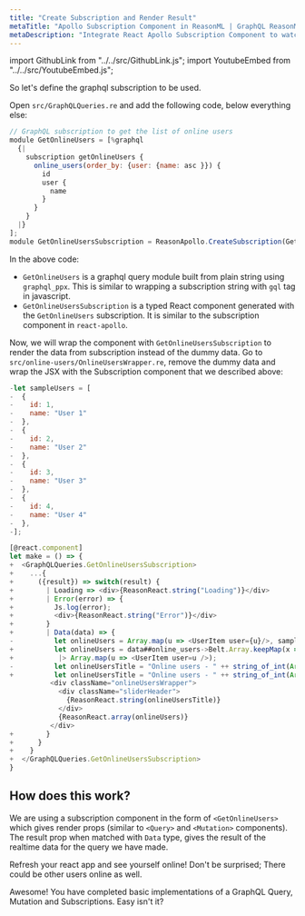 ```yaml
---
title: "Create Subscription and Render Result"
metaTitle: "Apollo Subscription Component in ReasonML | GraphQL ReasonML React Apollo Tutorial"
metaDescription: "Integrate React Apollo Subscription Component to watch for changes in realtime data. We use GraphQL subscriptions as an example to get live data in the app"
---
```


import GithubLink from "../../src/GithubLink.js";
import YoutubeEmbed from "../../src/YoutubeEmbed.js";

So let's define the graphql subscription to be used.

Open `src/GraphQLQueries.re` and add the following code, below everything else:

<GithubLink link="https://github.com/hasura/learn-graphql/blob/master/tutorials/frontend/reason-react-apollo/app-final/src/GraphQLQueries.re" text="GraphQLQueries.js"/>

```javascript
// GraphQL subscription to get the list of online users
module GetOnlineUsers = [%graphql
  {|
    subscription getOnlineUsers {
      online_users(order_by: {user: {name: asc }}) {
        id
        user {
          name
        }
      }
    }
  |}
];
module GetOnlineUsersSubscription = ReasonApollo.CreateSubscription(GetOnlineUsers);
```

In the above code:

- `GetOnlineUsers` is a graphql query module built from plain string using `graphql_ppx`. This is similar to wrapping a subscription string with `gql` tag in javascript.
- `GetOnlineUsersSubscription` is a typed React component generated with the `GetOnlineUsers` subscription. It is similar to the subscription component in `react-apollo`.

Now, we will wrap the component with `GetOnlineUsersSubscription` to render the data from subscription instead of the dummy data. Go to `src/online-users/OnlineUsersWrapper.re`, remove the dummy data and wrap the JSX with the Subscription component that we described above:

```javascript
-let sampleUsers = [
-  {
-    id: 1,
-    name: "User 1"
-  },
-  {
-    id: 2,
-    name: "User 2"
-  },
-  {
-    id: 3,
-    name: "User 3"
-  },
-  {
-    id: 4,
-    name: "User 4"
-  },
-];

[@react.component]
let make = () => {
+  <GraphQLQueries.GetOnlineUsersSubscription>
+    ...{
+      ({result}) => switch(result) {
+        | Loading => <div>{ReasonReact.string("Loading")}</div>
+        | Error(error) => {
+          Js.log(error);
+          <div>{ReasonReact.string("Error")}</div>
+        }
+        | Data(data) => {
-          let onlineUsers = Array.map(u => <UserItem user={u}/>, sampleUsers);
+          let onlineUsers = data##online_users->Belt.Array.keepMap(x => x##user)
+           |> Array.map(u => <UserItem user=u />);
-          let onlineUsersTitle = "Online users - " ++ string_of_int(Array.length(sampleUsers));
+          let onlineUsersTitle = "Online users - " ++ string_of_int(Array.length(data##online_users));
          <div className="onlineUsersWrapper">
            <div className="sliderHeader">
              {ReasonReact.string(onlineUsersTitle)}
            </div>
            {ReasonReact.array(onlineUsers)}
          </div>
+        }
+      }
+    }
+  </GraphQLQueries.GetOnlineUsersSubscription>
}
```

How does this work?
-------------------

We are using a subscription component in the form of `<GetOnlineUsers>` which gives render props (similar to `<Query>` and `<Mutation>` components). The result prop when matched with `Data` type, gives the result of the realtime data for the query we have made.

Refresh your react app and see yourself online! Don't be surprised; There could be other users online as well.

Awesome! You have completed basic implementations of a GraphQL Query, Mutation and Subscriptions. Easy isn't it?
